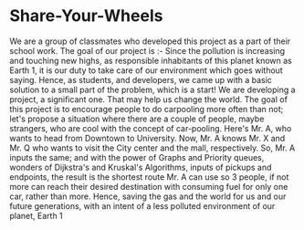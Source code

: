 # Share-Your-Wheels

We are a group of classmates who developed this project as a part of their school work. 
The goal of our project is :- 
Since the pollution is increasing and touching new highs, as responsible
inhabitants of this planet known as Earth 1, it is our duty to take care
of our environment which goes without saying. Hence, as students, and
developers, we came up with a basic solution to a small part of the
problem, which is a start! We are developing a project, a significant one.
That may help us change the world. The goal of this project is to
encourage people to do carpooling more often than not; let's propose a
situation where there are a couple of people, maybe strangers, who are
cool with the concept of car-pooling. Here's Mr. A, who wants to head
from Downtown to University. Now, Mr. A knows Mr. X and Mr. Q who
wants to visit the City center and the mall, respectively. So, Mr. A
inputs the same; and with the power of Graphs and Priority queues,
wonders of Dijkstra's and Kruskal's Algorithms, inputs of pickups and
endpoints, the result is the shortest route Mr. A can use so 3 people, if
not more can reach their desired destination with consuming fuel for
only one car, rather than more. Hence, saving the gas and the world for
us and our future generations, with an intent of a less polluted
environment of our planet, Earth 1
